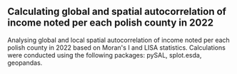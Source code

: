## Calculating global and spatial autocorrelation of income noted per each polish county in 2022
Analysing global and local spatial autocorrelation of income noted per each polish county in 2022 based on Moran's I and LISA statistics. Calculations were conducted using the following packages: pySAL, splot.esda, geopandas.
